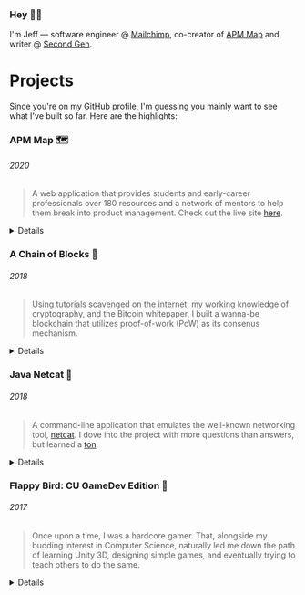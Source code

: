 ### Hey 👋🏼

I'm Jeff — software engineer @ [Mailchimp](https://mailchimp.com/andco/), co-creator of [APM Map](https://apmmap.co) and writer @ [Second Gen](https://secondgen.substack.com/welcome).


# Projects

Since you're on my GitHub profile, I'm guessing you mainly want to see what I've built so far. Here are the highlights:

### APM Map 🗺️
###### 2020

> A web application that provides students and early-career professionals over 180 resources and a network of mentors to help them break into product management. Check out the live site [here](https://apmmap.co).


<details>
<br> 
  
  **Repository**: [jf2978/apm-map](https://github.com/jf2978/apm-map) <br>
  
  <p align="center">
    <a href="https://apmmap.co">
      <img width="800" height="350" src="./apm.svg">
    </a>
  </p>
  
</details>

### A Chain of Blocks 🔗
###### 2018

> Using tutorials scavenged on the internet, my working knowledge of cryptography, and the Bitcoin whitepaper, I built a wanna-be blockchain that utilizes proof-of-work (PoW) as its consenus mechanism.


<details>
<br> 
 
  **Repository**: [jf2978/java-blockchain](https://github.com/jf2978/java-blockchain) <br>
  
  <p align="center">
  <img src="./blockchain-demo.svg">
</p>

</details>

### Java Netcat 💬
###### 2018

> A command-line application that emulates the well-known networking tool, [netcat](https://en.wikipedia.org/wiki/Netcat). I dove into the project with more questions than answers, but learned a [ton](https://github.com/jf2978/Java-Netcat/blob/master/sockets.notes).

<details>
<br> 
   
  **Repository**: [jf2978/java-netcat](https://github.com/jf2978/Java-Netcat) <br>
 
###### "Server"
    
<p align="center">
  <img src="./nc-server-demo.svg">
</p>

###### "Client"
    
<p align="center">
  <img src="./nc-client-demo.svg">
</p>

</details>

### Flappy Bird: CU GameDev Edition 🐤
###### 2017

> Once upon a time, I was a hardcore gamer. That, alongside my budding interest in Computer Science, naturally led me down the path of learning Unity 3D, designing simple games, and eventually trying to teach others to do the same.

<details>
<br> 
 
  **Repository**: [jf2978/flappy-bird-clone](https://github.com/jf2978/flappy-bird-clone) <br>
  <p align="center">
    <a href="https://github.com/jf2978/flappy-bird-clone">
      <img width="600" height="350" src="./flappy.png">
    </a>
  </p>
  
  [Play the game here](https://jf2978.itch.io/flappy-bird)!
  
</details>


